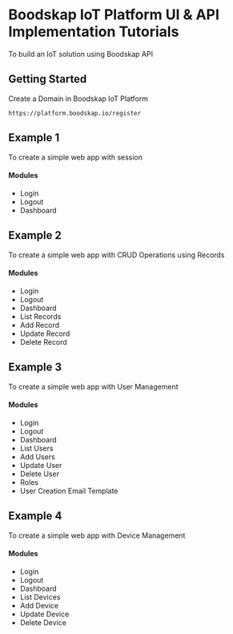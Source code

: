 # Boodskap IoT Platform UI & API Implementation Tutorials
To build an IoT solution using Boodskap API

## Getting Started

Create a Domain in Boodskap IoT Platform

`https://platform.boodskap.io/register`



## Example 1

 To create a simple web app with session
 
#### Modules
- Login
- Logout
- Dashboard

## Example 2

 To create a simple web app with CRUD Operations using Records
 
#### Modules
- Login
- Logout
- Dashboard
- List Records
- Add Record
- Update Record
- Delete Record


## Example 3

 To create a simple web app with User Management
 
#### Modules
- Login
- Logout
- Dashboard
- List Users
- Add Users
- Update User
- Delete User
- Roles
- User Creation Email Template

## Example 4

 To create a simple web app with Device Management
 
#### Modules
- Login
- Logout
- Dashboard
- List Devices
- Add Device
- Update Device
- Delete Device